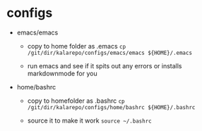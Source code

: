 # configs

* emacs/emacs

	* copy to home folder as .emacs `cp /git/dir/kalarepo/configs/emacs/emacs ${HOME}/.emacs`

	* run emacs and see if it spits out any errors or installs markdownmode for you
* home/bashrc

    * copy to homefolder as .bashrc `cp /git/dir/kalarepo/configs/home/bashrc ${HOME}/.bashrc`

    * source it to make it work `source ~/.bashrc`
